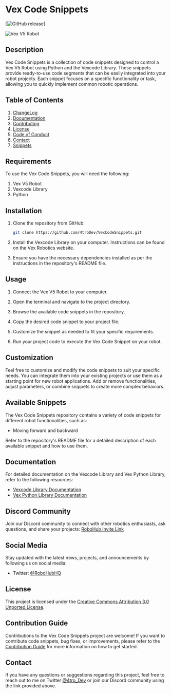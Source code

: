 # Vex Code Snippets
    
[![GitHub release](https://img.shields.io/github/release/4troDev/Vex-Code-Snippets.svg)]

![Vex V5 Robot](assets/robot_icon.avif)
## Description

Vex Code Snippets is a collection of code snippets designed to control a Vex V5 Robot using Python and the Vexcode Library. These snippets provide ready-to-use code segments that can be easily integrated into your robot projects. Each snippet focuses on a specific functionality or task, allowing you to quickly implement common robotic operations.


## Table of Contents
1. [ChangeLog](Docs/CHANGELOG.md)
2. [Documentation](Docs/Docs.md)
3. [Contributing](Docs/CONTRIBUTING.md)
4. [License](Docs/LICENSE.md)
5. [Code of Conduct](Docs/CODE_OF_CONDUCT.md)
6. [Contact](#contact)
7. [Snippets](./docs/Snippets-Docs/)



## Requirements

To use the Vex Code Snippets, you will need the following:

1. Vex V5 Robot
2. Vexcode Library
3. Python

## Installation

1. Clone the repository from GitHub:

   ```bash
   git clone https://github.com/4troDev/VexCodeSnippets.git
   ```

2. Install the Vexcode Library on your computer. Instructions can be found on the Vex Robotics website.

3. Ensure you have the necessary dependencies installed as per the instructions in the repository's README file.

## Usage

1. Connect the Vex V5 Robot to your computer.

2. Open the terminal and navigate to the project directory.

3. Browse the available code snippets in the repository.

4. Copy the desired code snippet to your project file.

5. Customize the snippet as needed to fit your specific requirements.

6. Run your project code to execute the Vex Code Snippet on your robot.

## Customization

Feel free to customize and modify the code snippets to suit your specific needs. You can integrate them into your existing projects or use them as a starting point for new robot applications. Add or remove functionalities, adjust parameters, or combine snippets to create more complex behaviors.

## Available Snippets

The Vex Code Snippets repository contains a variety of code snippets for different robot functionalities, such as:

- Moving forward and backward


Refer to the repository's README file for a detailed description of each available snippet and how to use them.

## Documentation

For detailed documentation on the Vexcode Library and Vex Python Library, refer to the following resources:

- [Vexcode Library Documentation](https://kb.vex.com/hc/en-us/categories/360002333191-V5)
- [Vex Python Library Documentation](https://pypi.org/project/vex/)

## Discord Community

Join our Discord community to connect with other robotics enthusiasts, ask questions, and share your projects: [RoboHub Invite Link](https://discord.gg/kvrQSyRExj)

## Social Media

Stay updated with the latest news, projects, and announcements by following us on social media:

- Twitter: [@RoboHubHQ](https://twitter.com/RoboHubHQ)


## License

This project is licensed under the [Creative Commons Attribution 3.0 Unported License](https://creativecommons.org/licenses/by/3.0/legalcode).

## Contribution Guide

Contributions to the Vex Code Snippets project are welcome! If you want to contribute code snippets, bug fixes, or improvements, please refer to the [Contribution Guide](Docs/CONTRIBUTING.md) for more information on how to get started.
## Contact

If you have any questions or suggestions regarding this project, feel free to reach out to me on Twitter [@4tro_Dev](https://twitter.com/4tro_Dev) or join our Discord community using the link provided above.